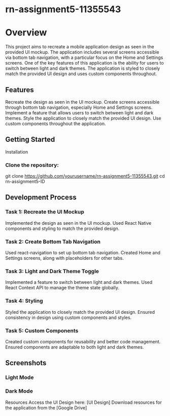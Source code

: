 ﻿# rn-assignment5-11355543
# Overview
This project aims to recreate a mobile application design as seen in the provided UI mockup. The application includes several screens accessible via bottom tab navigation, with a particular focus on the Home and Settings screens. One of the key features of this application is the ability for users to switch between light and dark themes. The application is styled to closely match the provided UI design and uses custom components throughout.

## Features
Recreate the design as seen in the UI mockup.
Create screens accessible through bottom tab navigation, especially Home and Settings screens.
Implement a feature that allows users to switch between light and dark themes.
Style the application to closely match the provided UI design.
Use custom components throughout the application.
## Getting Started
Installation
### Clone the repository:
git clone https://github.com/yourusername/rn-assignment5-11355543.git
cd rn-assignment5-ID
## Development Process
### Task 1: Recreate the UI Mockup
Implemented the design as seen in the UI mockup.
Used React Native components and styling to match the provided design.
### Task 2: Create Bottom Tab Navigation
Used react-navigation to set up bottom tab navigation.
Created Home and Settings screens, along with placeholders for other tabs.
### Task 3: Light and Dark Theme Toggle
Implemented a feature to switch between light and dark themes.
Used React Context API to manage the theme state globally.
### Task 4: Styling
Styled the application to closely match the provided UI design.
Ensured consistency in design using custom components and styles.
### Task 5: Custom Components
Created custom components for reusability and better code management.
Ensured components are adaptable to both light and dark themes.
## Screenshots
### Light Mode


### Dark Mode

Resources
Access the UI Design here: [UI Design]
Download resources for the application from the [Google Drive]
